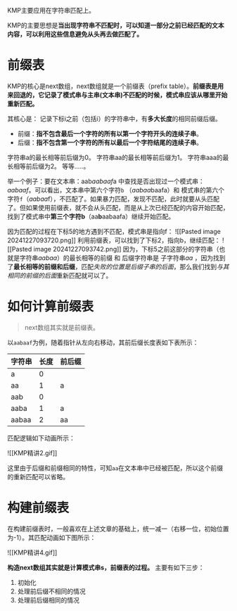 KMP主要应用在字符串匹配上。

KMP的主要思想是**当出现字符串不匹配时，可以知道一部分之前已经匹配的文本内容，可以利用这些信息避免从头再去做匹配了。**

# 前缀表

KMP的核心是next数组，next数组就是一个前缀表（prefix table）。**前缀表是用来回退的，它记录了模式串与主串(文本串)不匹配的时候，模式串应该从哪里开始重新匹配。**


其核心是：
记录下标i之前（包括i）的字符串中，有**多大长度**的相同前缀后缀。
- 前缀：**指不包含最后一个字符的所有以第一个字符开头的连续子串**。
- 后缀：**指不包含第一个字符的所有以最后一个字符结尾的连续子串**。

字符串a的最长相等前后缀为0。 字符串aa的最长相等前后缀为1。 字符串aaa的最长相等前后缀为2。 等等.....。



举一个例子：要在文本串：aab*aabaaf*a 中查找是否出现过一个模式串：*aabaaf*。可以看出，文本串中第六个字符`b` （*aabaa*baafa）和 模式串的第六个字符`f`（*aabaa*f），不匹配了。如果暴力匹配，发现不匹配，此时就要从头匹配了。但如果使用前缀表，就不会从头匹配，而是从上次已经匹配的内容开始匹配，找到了模式串中**第三个字符b**（aa**b**aabaafa）继续开始匹配。

因为匹配的过程在下标5的地方遇到不匹配，模式串是指向f：
![[Pasted image 20241227093720.png]]
利用前缀表，可以找到了下标2，指向b，继续匹配：
![[Pasted image 20241227093742.png]]
因为，下标5之前这部分的字符串（也就是字符串*aabaa*）的最长相等的前缀 和 后缀字符串是 子字符串*aa* ，因为找到了**最长相等的前缀和后缀**，匹配*失败的位置是后缀子串的后面*，那么我们找到*与其相同的前缀的后面*重新匹配就可以了。

# 如何计算前缀表

> next数组其实就是前缀表。

以`aabaaf`为例，随着指针从左向右移动，其前后缀长度表如下表所示：

| 字符串   | 长度  | 前后缀 |
| ----- | --- | --- |
| a     | 0   |     |
| aa    | 1   | a   |
| aab   | 0   |     |
| aaba  | 1   | a   |
| aabaa | 2   | aa  |
匹配逻辑如下动画所示：

![[KMP精讲2.gif]]

这里由于后缀和前缀相同的特性，可知`aa`在文本串中已经被匹配，所以这个前缀的重新匹配可以省略。

# 构建前缀表

在构建前缀表时，一般喜欢在上述文章的基础上，统一减一（右移一位，初始位置为-1）。其匹配动画如下图所示：

![[KMP精讲4.gif]]

**构造next数组其实就是计算模式串s，前缀表的过程。** 主要有如下三步：

1. 初始化
2. 处理前后缀不相同的情况
3. 处理前后缀相同的情况